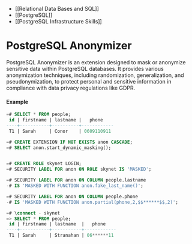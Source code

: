 - [[Relational Data Bases and SQL]]
- [[PostgreSQL]]
- [[PostgreSQL Infrastructure Skills]]

# PostgreSQL Anonymizer

PostgreSQL Anonymizer is an extension designed to mask or anonymize sensitive data within PostgreSQL databases. It provides various anonymization techniques, including randomization, generalization, and pseudonymization, to protect personal and sensitive information in compliance with data privacy regulations like GDPR.

#### Example 
```sql
=# SELECT * FROM people;
 id | firstname | lastname |   phone
----+-----------+----------+------------
 T1 | Sarah     | Conor    | 0609110911

=# CREATE EXTENSION IF NOT EXISTS anon CASCADE;
=# SELECT anon.start_dynamic_masking();


=# CREATE ROLE skynet LOGIN;
=# SECURITY LABEL FOR anon ON ROLE skynet IS 'MASKED';

=# SECURITY LABEL FOR anon ON COLUMN people.lastname
-# IS 'MASKED WITH FUNCTION anon.fake_last_name()';

=# SECURITY LABEL FOR anon ON COLUMN people.phone
-# IS 'MASKED WITH FUNCTION anon.partial(phone,2,$$******$$,2)';

=# \connect - skynet
=> SELECT * FROM people;
 id | firstname | lastname  |   phone
----+-----------+-----------+------------
 T1 | Sarah     | Stranahan | 06******11
```